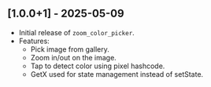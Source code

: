 ## [1.0.0+1] - 2025-05-09
- Initial release of `zoom_color_picker`.
- Features:
  - Pick image from gallery.
  - Zoom in/out on the image.
  - Tap to detect color using pixel hashcode.
  - GetX used for state management instead of setState.